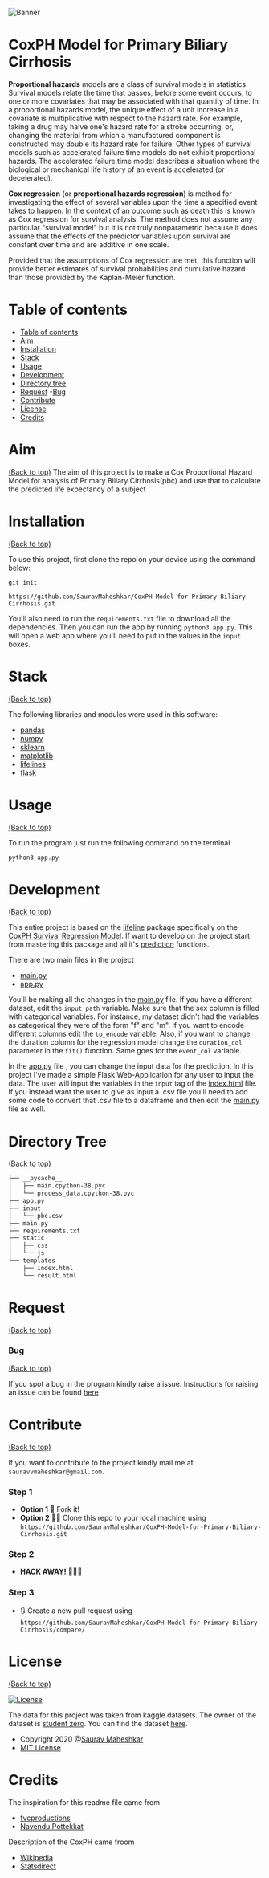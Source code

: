 ![Banner](https://github.com/SauravMaheshkar/CoxPH-Model-for-Primary-Biliary-Cirrhosis/blob/master/Banner.png)

# CoxPH Model for Primary Biliary Cirrhosis

**Proportional hazards** models are a class of survival models in statistics. Survival models relate the time that passes, before some event occurs, to one or more covariates that may be associated with that quantity of time. In a proportional hazards model, the unique effect of a unit increase in a covariate is multiplicative with respect to the hazard rate. For example, taking a drug may halve one's hazard rate for a stroke occurring, or, changing the material from which a manufactured component is constructed may double its hazard rate for failure. Other types of survival models such as accelerated failure time models do not exhibit proportional hazards. The accelerated failure time model describes a situation where the biological or mechanical life history of an event is accelerated (or decelerated).

**Cox regression** (or **proportional hazards regression**) is method for investigating the effect of several variables upon the time a specified event takes to happen. In the context of an outcome such as death this is known as Cox regression for survival analysis. The method does not assume any particular "survival model" but it is not truly nonparametric because it does assume that the effects of the predictor variables upon survival are constant over time and are additive in one scale.

Provided that the assumptions of Cox regression are met, this function will provide better estimates of survival probabilities and cumulative hazard than those provided by the Kaplan-Meier function.


# Table of contents

- [Table of contents](#table-of-contents)
- [Aim](#aim)
- [Installation](#installation)
- [Stack](#stack)
- [Usage](#usage)
- [Development](#development)
- [Directory tree](#directory-tree)
- [Request](#request)
    -[Bug](#bug)
- [Contribute](#contribute)
- [License](#license)
- [Credits](#credits)

# Aim
[(Back to top)](#table-of-contents)
The aim of this project is to make a Cox Proportional Hazard Model for analysis of Primary Biliary Cirrhosis(pbc) and use that to calculate the predicted life expectancy of a subject
# Installation
[(Back to top)](#table-of-contents)

To use this project, first clone the repo on your device using the command below:

```git init```

```https://github.com/SauravMaheshkar/CoxPH-Model-for-Primary-Biliary-Cirrhosis.git``` 

You'll also need to run the ```requirements.txt``` file to download all the dependencies. Then you can run the app by running ```python3 app.py```. This will open a web app where you'll need to put in the values in the ```input``` boxes.

# Stack

[(Back to top)](#table-of-contents)

The following libraries and modules were used in this software:

- [pandas](https://pandas.pydata.org/)
- [numpy](https://numpy.org/)
- [sklearn](https://scikit-learn.org/stable/)
- [matplotlib](https://matplotlib.org/)
- [lifelines](https://lifelines.readthedocs.io/en/latest/)
- [flask](https://flask.palletsprojects.com/en/1.1.x/)

# Usage
[(Back to top)](#table-of-contents)

To run the program just run the following command on the terminal
```python
python3 app.py
```

# Development
[(Back to top)](#table-of-contents)

This entire project is based on the [lifeline](https://lifelines.readthedocs.io/en/latest/index.html) package specifically on the [CoxPH Survival Regression Model](https://lifelines.readthedocs.io/en/latest/Survival%20Regression.html#cox-s-proportional-hazard-model). If want to develop on the project start from mastering this package and all it's [prediction](https://lifelines.readthedocs.io/en/latest/Survival%20Regression.html#prediction) functions. 

There are two main files in the project 
- [main.py](https://github.com/SauravMaheshkar/CoxPH-Model-for-Primary-Biliary-Cirrhosis/blob/master/main.py)
- [app.py](https://github.com/SauravMaheshkar/CoxPH-Model-for-Primary-Biliary-Cirrhosis/blob/master/app.py)

You'll be making all the changes in the [main.py](https://github.com/SauravMaheshkar/CoxPH-Model-for-Primary-Biliary-Cirrhosis/blob/master/main.py) file. If you have a different dataset, edit the ```input_path``` variable. Make sure that the sex column is filled with categorical variables. For instance, my dataset didn't had the variables as categorical they were of the form "f" and "m". If you want to encode different columns edit the ```to_encode``` variable. Also, if you want to change the duration column for the regression model change the ```duration_col``` parameter in the ```fit()``` function. Same goes for the ```event_col``` variable. 

In the [app.py](https://github.com/SauravMaheshkar/CoxPH-Model-for-Primary-Biliary-Cirrhosis/blob/master/app.py) file , you can change the input data for the prediction. In this project I've made a simple Flask Web-Application for any user to input the data. The user will input the variables in the ```input``` tag of the [index.html](https://github.com/SauravMaheshkar/CoxPH-Model-for-Primary-Biliary-Cirrhosis/blob/master/templates/index.html) file. If you instead want the user to give as input a .csv file you'll need to add some code to convert that .csv file to a dataframe and then edit the [main.py](https://github.com/SauravMaheshkar/CoxPH-Model-for-Primary-Biliary-Cirrhosis/blob/master/main.py) file as well.

# Directory Tree
[(Back to top)](#table-of-contents)

```bash
├── __pycache__
│   ├── main.cpython-38.pyc
│   └── process_data.cpython-38.pyc
├── app.py
├── input
│   └── pbc.csv
├── main.py
├── requirements.txt
├── static
│   ├── css
│   └── js
└── templates
    ├── index.html
    └── result.html
```

# Request
[(Back to top)](#table-of-contents)

### Bug 
[(Back to top)](#table-of-contents)

If you spot a bug in the program kindly raise a issue. Instructions for raising an issue can be found [here](https://docs.github.com/en/enterprise/2.15/user/articles/creating-an-issue)

# Contribute
[(Back to top)](#table-of-contents)

If you want to contribute to the project kindly mail me at `sauravvmaheshkar@gmail.com`.

### Step 1
 - **Option 1**
   🍴 Fork it!  
 - **Option 2**
    👯‍♂️ Clone this repo to your local machine using `https://github.com/SauravMaheshkar/CoxPH-Model-for-Primary-Biliary-Cirrhosis.git`
### Step 2

- **HACK AWAY!** 🔨🔨🔨

### Step 3

- 🔃 Create a new pull request using `https://github.com/SauravMaheshkar/CoxPH-Model-for-Primary-Biliary-Cirrhosis/compare/`


# License
[(Back to top)](#table-of-contents)

[![License](http://img.shields.io/:license-mit-blue.svg)](http://doge.mit-license.org)

The data for this project was taken from kaggle datasets. The owner of the dataset is [student zero](https://www.kaggle.com/jixing475). You can find the dataset [here](https://www.kaggle.com/jixing475/mayo-clinic-primary-biliary-cirrhosis-data).

- Copyright 2020 @[Saurav Maheshkar](https://sauravmaheshkar.github.io/)
- [MIT License](https://opensource.org/licenses/MIT)


# Credits

The inspiration for this readme file came from
- [fvcproductions](https://gist.github.com/fvcproductions/1bfc2d4aecb01a834b46#license)
- [Navendu Pottekkat](https://github.com/navendu-pottekkat/awesome-readme/blob/master/README-template.md)

Description of the CoxPH came froom
- [Wikipedia](https://en.wikipedia.org/wiki/Proportional_hazards_model)
- [Statsdirect](https://www.statsdirect.com/help/survival_analysis/cox_regression.htm)

